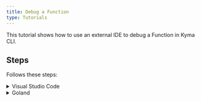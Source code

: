 ```yaml
---
title: Debug a Function
type: Tutorials
---
```


This tutorial shows how to use an external IDE to debug a Function in Kyma CLI.

## Steps


Follows these steps:

<div tabs name="steps" group="expose-function">
  <details>
  <summary label="vsc">
  Visual Studio Code
  </summary>

1. In VSC, navigate to the location of the file with the Function definition.
2. Create the `.vscode` directory.
3. In the `.vscode` directory, create the `lunch.json` file with this content:
  ```json
{
  "version": "0.2.0",
  "configurations": [
    {
      "name": "attach",
      "type": "node",
      "request": "attach",
      "port": 9229,
      "address": "localhost",
      "localRoot": "${workspaceFolder}/kubeless",
      "remoteRoot": "/kubeless",
      "restart": true,
      "protocol": "inspector",
      "timeout": 1000
    }
  ]
}
  ```


</details>
<details>
<summary label="goland">
Goland
</summary>

1. Open Goland in location where you have a file with definition Function.
2. Choose option Add Configuration...
3. Add new configuration `Attach to Node.js/Chrome` with options:
- host: `localhost`
- port: `9229`

    </details>
</div>
